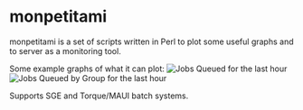 monpetitami
===========

monpetitami is a set of scripts written in Perl to plot some useful
graphs and to server as a monitoring tool. 

Some example graphs of what it can plot:
![Jobs Queued for the last hour](https://github.com/franmr/monpetitami/blob/master/jobs_queued_last_hour.png)
![Jobs Queued by Group for the last hour](https://github.com/pelacables/monpetitami/blob/master/jobs_queued_by_group_last_hour.png)

Supports SGE and Torque/MAUI batch systems.
